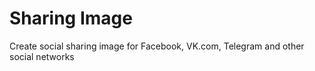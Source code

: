 # Sharing Image

Create social sharing image for Facebook, VK.com, Telegram and other social networks